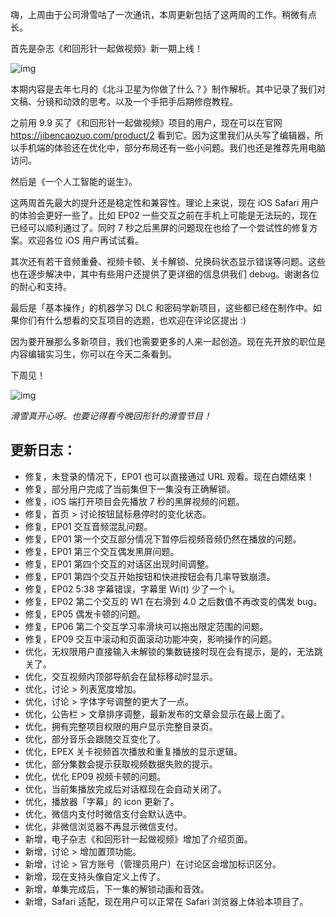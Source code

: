 嗨，上周由于公司滑雪咕了一次通讯，本周更新包括了这两周的工作。稍微有点长。



首先是杂志《和回形针一起做视频》新一期上线！



![img](https://mmbiz.qpic.cn/mmbiz_jpg/OqGIko5qXadB6Zzn4xTd7dib7lRiaE60xUBZV0lugk9I8xyPlUf2mgltKhKHmWzZePfjaRguUxSNkKt9wM674cFw/640?wx_fmt=jpeg)



本期内容是去年七月的《北斗卫星为你做了什么？》制作解析。其中记录了我们对文稿、分镜和动效的思考。以及一个手把手后期修痘教程。



之前用 9.9 买了《和回形针一起做视频》项目的用户，现在可以在官网 https://jibencaozuo.com/product/2 看到它。因为这里我们从头写了编辑器，所以手机端的体验还在优化中，部分布局还有一些小问题。我们也还是推荐先用电脑访问。



然后是《一个人工智能的诞生》。



这两周首先最大的提升还是稳定性和兼容性。理论上来说，现在 iOS Safari 用户的体验会更好一些了。比如 EP02 一些交互之前在手机上可能是无法玩的，现在已经可以顺利通过了。同时 7 秒之后黑屏的问题现在也给了一个尝试性的修复方案。欢迎各位 iOS 用户再试试看。



其次还有若干音频重叠、视频卡顿、关卡解锁、兑换码状态显示错误等问题。这些也在逐步解决中，其中有些用户还提供了更详细的信息供我们 debug。谢谢各位的耐心和支持。



最后是「基本操作」的机器学习 DLC 和密码学新项目，这些都已经在制作中。如果你们有什么想看的交互项目的选题，也欢迎在评论区提出 :)



因为要开展那么多新项目，我们也需要更多的人来一起创造。现在先开放的职位是内容编辑实习生，你可以在今天二条看到。



下周见！



![img](https://mmbiz.qpic.cn/mmbiz_jpg/OqGIko5qXadB6Zzn4xTd7dib7lRiaE60xUcQlHvaoeLibS0Hu0RzPe0cpib0TWJ5epeWqGiaHhFXvN9lTVEnV8SwUibA/640?wx_fmt=jpeg)

*滑雪真开心呀。也要记得看今晚回形针的滑雪节目！*



## **更新日志：**



- 修复，未登录的情况下，EP01 也可以直接通过 URL 观看。现在白嫖结束！
- 修复，部分用户完成了当前集但下一集没有正确解锁。
- 修复，iOS 端打开项目会先播放 7 秒的黑屏视频的问题。
- 修复，首页 > 讨论按钮鼠标悬停时的变化状态。
- 修复，EP01 交互音频混乱问题。
- 修复，EP01 第一个交互部分情况下暂停后视频音频仍然在播放的问题。
- 修复，EP01 第三个交互偶发黑屏问题。
- 修复，EP01 第四个交互的对话区出现时间调整。
- 修复，EP01 第四个交互开始按钮和快进按钮会有几率导致崩溃。
- 修复，EP02 5:38 字幕错误，字幕里 Wi(t) 少了一个 i。
- 修复，EP02 第二个交互的 W1 在右滑到 4.0 之后数值不再改变的偶发 bug。
- 修复，EP05 偶发卡顿的问题。
- 修复，EP06 第二个交互学习率滑块可以拖出限定范围的问题。
- 修复，EP09 交互中滚动和页面滚动功能冲突，影响操作的问题。
- 优化，无权限用户直接输入未解锁的集数链接时现在会有提示，是的，无法跳关了。
- 优化，交互视频内顶部导航会在鼠标移动时显示。
- 优化，讨论 > 列表宽度增加。
- 优化，讨论 > 字体字号调整的更大了一点。
- 优化，公告栏 > 文章排序调整，最新发布的文章会显示在最上面了。
- 优化，拥有完整项目权限的用户显示完整目录页。
- 优化，部分音乐会跟随交互变化了。
- 优化，EPEX 关卡视频首次播放和重复播放的显示逻辑。
- 优化，部分集数会提示获取视频数据失败的提示。
- 优化，优化 EP09 视频卡顿的问题。
- 优化，当前集播放完成后对话框现在会自动关闭了。
- 优化，播放器「字幕」的 icon 更新了。
- 优化，微信内支付时微信支付会默认选中。
- 优化，非微信浏览器不再显示微信支付。
- 新增，电子杂志《和回形针一起做视频》增加了介绍页面。
- 新增，讨论 > 增加置顶功能。
- 新增，讨论 > 官方账号（管理员用户）在讨论区会增加标识区分。
- 新增，现在支持头像自定义上传了。
- 新增，单集完成后，下一集的解锁动画和音效。
- 新增，Safari 适配，现在用户可以正常在 Safari 浏览器上体验本项目了。